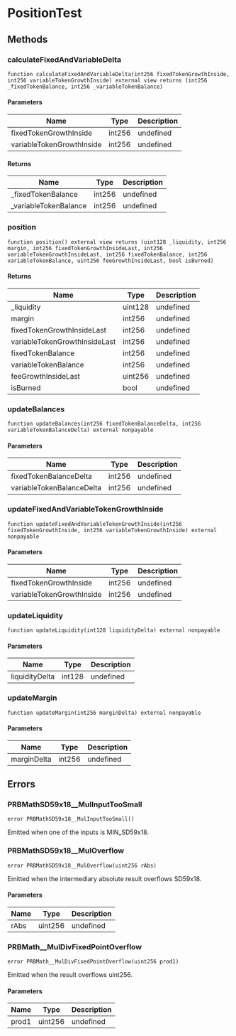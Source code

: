 # PositionTest

## Methods

### calculateFixedAndVariableDelta

```solidity
function calculateFixedAndVariableDelta(int256 fixedTokenGrowthInside, int256 variableTokenGrowthInside) external view returns (int256 _fixedTokenBalance, int256 _variableTokenBalance)
```

#### Parameters

| Name                      | Type   | Description |
| ------------------------- | ------ | ----------- |
| fixedTokenGrowthInside    | int256 | undefined   |
| variableTokenGrowthInside | int256 | undefined   |

#### Returns

| Name                   | Type   | Description |
| ---------------------- | ------ | ----------- |
| \_fixedTokenBalance    | int256 | undefined   |
| \_variableTokenBalance | int256 | undefined   |

### position

```solidity
function position() external view returns (uint128 _liquidity, int256 margin, int256 fixedTokenGrowthInsideLast, int256 variableTokenGrowthInsideLast, int256 fixedTokenBalance, int256 variableTokenBalance, uint256 feeGrowthInsideLast, bool isBurned)
```

#### Returns

| Name                          | Type    | Description |
| ----------------------------- | ------- | ----------- |
| \_liquidity                   | uint128 | undefined   |
| margin                        | int256  | undefined   |
| fixedTokenGrowthInsideLast    | int256  | undefined   |
| variableTokenGrowthInsideLast | int256  | undefined   |
| fixedTokenBalance             | int256  | undefined   |
| variableTokenBalance          | int256  | undefined   |
| feeGrowthInsideLast           | uint256 | undefined   |
| isBurned                      | bool    | undefined   |

### updateBalances

```solidity
function updateBalances(int256 fixedTokenBalanceDelta, int256 variableTokenBalanceDelta) external nonpayable
```

#### Parameters

| Name                      | Type   | Description |
| ------------------------- | ------ | ----------- |
| fixedTokenBalanceDelta    | int256 | undefined   |
| variableTokenBalanceDelta | int256 | undefined   |

### updateFixedAndVariableTokenGrowthInside

```solidity
function updateFixedAndVariableTokenGrowthInside(int256 fixedTokenGrowthInside, int256 variableTokenGrowthInside) external nonpayable
```

#### Parameters

| Name                      | Type   | Description |
| ------------------------- | ------ | ----------- |
| fixedTokenGrowthInside    | int256 | undefined   |
| variableTokenGrowthInside | int256 | undefined   |

### updateLiquidity

```solidity
function updateLiquidity(int128 liquidityDelta) external nonpayable
```

#### Parameters

| Name           | Type   | Description |
| -------------- | ------ | ----------- |
| liquidityDelta | int128 | undefined   |

### updateMargin

```solidity
function updateMargin(int256 marginDelta) external nonpayable
```

#### Parameters

| Name        | Type   | Description |
| ----------- | ------ | ----------- |
| marginDelta | int256 | undefined   |

## Errors

### PRBMathSD59x18\_\_MulInputTooSmall

```solidity
error PRBMathSD59x18__MulInputTooSmall()
```

Emitted when one of the inputs is MIN_SD59x18.

### PRBMathSD59x18\_\_MulOverflow

```solidity
error PRBMathSD59x18__MulOverflow(uint256 rAbs)
```

Emitted when the intermediary absolute result overflows SD59x18.

#### Parameters

| Name | Type    | Description |
| ---- | ------- | ----------- |
| rAbs | uint256 | undefined   |

### PRBMath\_\_MulDivFixedPointOverflow

```solidity
error PRBMath__MulDivFixedPointOverflow(uint256 prod1)
```

Emitted when the result overflows uint256.

#### Parameters

| Name  | Type    | Description |
| ----- | ------- | ----------- |
| prod1 | uint256 | undefined   |
